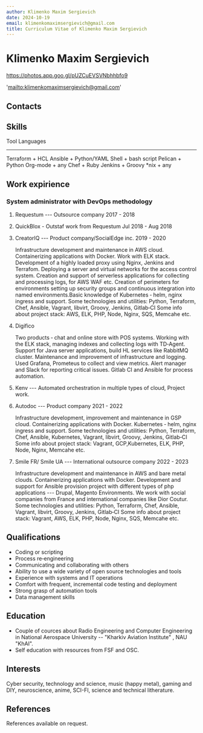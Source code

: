 ```yaml
---
author: Klimenko Maxim Sergievich
date: 2024-10-19
email: klimenkomaximsergievich@gmail.com
title: Curriculum Vitae of Klimenko Maxim Sergievich
---
```


# Klimenko Maxim Sergievich

<https://photos.app.goo.gl/pUZCuEVSVNbhhbfo9>

\'[mailto:klimenkomaximsergievich@gmail.com](mailto:klimenkomaximsergievich@gmail.com)\'

## Contacts

## Skills

  Tool             Languages
  ----------- ---- -------------
  Terraform   \+   HCL
  Ansible     \+   Python/YAML
  Shell       \+   bash script
  Pelican     \+   Python
  Org-mode    \+   any
  Chef        \+   Ruby
  Jenkins     \+   Groovy
  \*nix       \+   any

## Work expirience

### System administrator with DevOps methodology

1.  Requestum --- Outsource company 2017 - 2018

2.  QuickBlox - Outstaf work from Requestum Jul 2018 - Aug 2018

3.  CreatorIQ --- Product company/SocialEdge inc. 2019 - 2020

    Infrastructure development and maintenance in AWS cloud.
    Containerizing applications with Docker. Work with ELK stack.
    Development of a highly loaded proxy using Nginx, Jenkins and
    Terrafom. Deploying a server and virtual networks for the access
    control system. Creation and support of serverless applications for
    collecting and processing logs, for AWS WAF etc. Creation of
    perimeters for environments setting up security groups and
    continuous integration into named environments.Basic knowledge of
    Kubernetes ‑ helm, nginx ingress and support. Some technologies and
    utilities: Python, Terraform, Chef, Ansible, Vagrant, libvirt,
    Groovy, Jenkins, Gitlab‑CI Some info about project stack: AWS, ELK,
    PHP, Node, Nginx, SQS, Memcahe etc.

4.  Digifico

    Two products ‑ chat and online store with POS systems. Working with
    the ELK stack, managing indexes and collecting logs with TD‑Agent.
    Support for Java server applications, build HL services like
    RabbitMQ cluster. Maintenance and improvement of infrastructure and
    logging. Used Grafana, Prometeus to collect and view metrics. Alert
    manager and Slack for reporting critical issues. Gitlab CI and
    Ansible for process automation.

5.  Kenv --- Automated orchestration in multiple types of cloud, Project
    work.

6.  Autodoc --- Product company 2021 - 2022

    Infrastructure development, improvement and maintenance in GSP
    cloud. Containerizing applications with Docker. Kubernetes ‑ helm,
    nginx ingress and support. Some technologies and utilities: Python,
    Terraform, Chef, Ansible, Kubernetes, Vagrant, libvirt, Groovy,
    Jenkins, Gitlab‑CI Some info about project stack: Vagrant,
    GCP,Kubernetes, ELK, PHP, Node, Nginx, Memcahe etc.

7.  Smile FR/ Smile UA --- International outsource company 2022 - 2023

    Infrastructure development and maintenance in AWS and bare metal
    clouds. Containerizing applications with Docker. Development and
    support for Ansible provision project with different types of php
    applications --- Drupal, Magento Environments. We work with social
    companies from France and international companies like Dior Coutur.
    Some technologies and utilities: Python, Terraform, Chef, Ansible,
    Vagrant, libvirt, Groovy, Jenkins, Gitlab‑CI Some info about project
    stack: Vagrant, AWS, ELK, PHP, Node, Nginx, SQS, Memcahe etc.

## Qualifications

-   Coding or scripting
-   Process re‑engineering
-   Communicating and collaborating with others
-   Ability to use a wide variety of open source technologies and tools
-   Experience with systems and IT operations
-   Comfort with frequent, incremental code testing and deployment
-   Strong grasp of automation tools
-   Data management skills

## Education

-   Couple of cources about Radio Engineering and Computer Engineering
    in National Aerospace University -- \"Kharkiv Aviation Institute\" ,
    NAU \"KhAI\".
-   Self education with resources from FSF and OSC.

## Interests

Cyber security, technology and science, music (happy metal), gaming and
DIY, neuroscience, anime, SCI-FI, science and technical litherature.

## References

References available on request.
